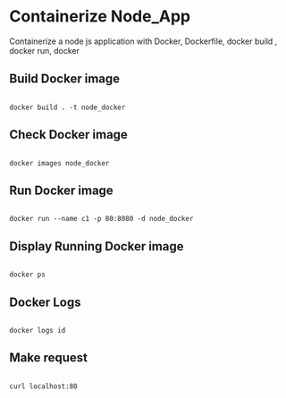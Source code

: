 # Containerize Node_App

Containerize a node js application with Docker, Dockerfile, docker build , docker run, docker


## Build Docker image

<code>
docker build . -t node_docker
</code>


## Check Docker image

<code>
docker images node_docker
</code>


## Run Docker image

<code>
docker run --name c1 -p 80:8080 -d node_docker
</code>

## Display Running Docker image

<code>
docker ps
</code>

## Docker Logs

<code>
docker logs id
</code>

## Make request

<code>
curl localhost:80
</code>


